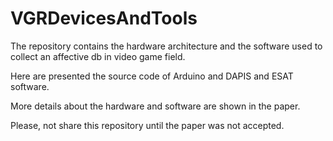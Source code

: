 # VGRDevicesAndTools
The repository contains the hardware architecture and the software used to collect an affective db in video game field.

Here are presented the source code of Arduino and DAPIS and ESAT software.

More details about the hardware and software are shown in the paper.

Please, not share this repository until the paper was not accepted.
